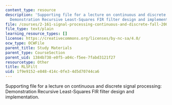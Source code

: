 ```yaml
---
content_type: resource
description: 'Supporting file for a lecture on continuous and discrete signal processing:
  Demonstration Recursive Least-Squares FIR filter design and implementation.'
file: /courses/2-161-signal-processing-continuous-and-discrete-fall-2008/1f9e9152e848414c0fe34d5d70744ca6_RLSFilt.m
file_type: text/plain
learning_resource_types: []
license: https://creativecommons.org/licenses/by-nc-sa/4.0/
ocw_type: OCWFile
parent_title: Study Materials
parent_type: CourseSection
parent_uid: 1384b738-e0f5-a04c-f5ee-7fabd3121f27
resourcetype: Other
title: RLSFilt
uid: 1f9e9152-e848-414c-0fe3-4d5d70744ca6
---
```

Supporting file for a lecture on continuous and discrete signal processing: Demonstration Recursive Least-Squares FIR filter design and implementation.